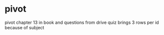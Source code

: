 # pivot

pivot chapter 13 in book and questions from drive
quiz brings 3 rows per id because of subject
